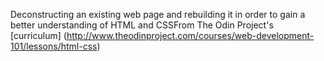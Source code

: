 Deconstructing an existing web page and rebuilding it in order to gain a better
understanding of HTML and CSSFrom The Odin Project's [curriculum]
(http://www.theodinproject.com/courses/web-development-101/lessons/html-css)
